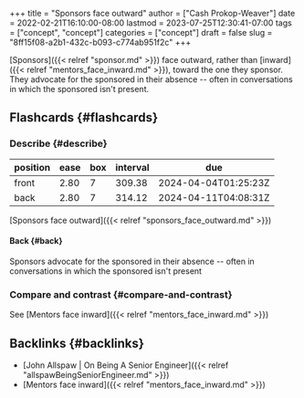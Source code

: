 +++
title = "Sponsors face outward"
author = ["Cash Prokop-Weaver"]
date = 2022-02-21T16:10:00-08:00
lastmod = 2023-07-25T12:30:41-07:00
tags = ["concept", "concept"]
categories = ["concept"]
draft = false
slug = "8ff15f08-a2b1-432c-b093-c774ab951f2c"
+++

[Sponsors]({{< relref "sponsor.md" >}}) face outward, rather than [inward]({{< relref "mentors_face_inward.md" >}}), toward the one they sponsor. They advocate for the sponsored in their absence -- often in conversations in which the sponsored isn't present.


## Flashcards {#flashcards}


### Describe {#describe}

| position | ease | box | interval | due                  |
|----------|------|-----|----------|----------------------|
| front    | 2.80 | 7   | 309.38   | 2024-04-04T01:25:23Z |
| back     | 2.80 | 7   | 314.12   | 2024-04-11T04:08:31Z |

[Sponsors face outward]({{< relref "sponsors_face_outward.md" >}})


#### Back {#back}

Sponsors advocate for the sponsored in their absence -- often in conversations in which the sponsored isn't present


### Compare and contrast {#compare-and-contrast}

See [Mentors face inward]({{< relref "mentors_face_inward.md" >}})


## Backlinks {#backlinks}

-   [John Allspaw | On Being A Senior Engineer]({{< relref "allspawBeingSeniorEngineer.md" >}})
-   [Mentors face inward]({{< relref "mentors_face_inward.md" >}})
